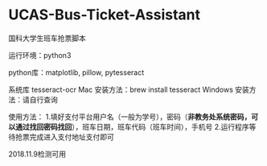 # UCAS-Bus-Ticket-Assistant
国科大学生班车抢票脚本

运行环境：python3

python库：matplotlib, pillow, pytesseract

系统库 tesseract-ocr
Mac 安装方法：brew install tesseract
Windows 安装方法：请自行查询

使用方法：
1.填好支付平台用户名（一般为学号），密码（**非教务处系统密码，可以通过找回密码找回**），班车日期，班车代码（班车时间），手机号
2.运行程序等待抢票完成进入支付地址支付即可

2018.11.9检测可用
